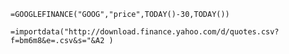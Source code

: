 `=GOOGLEFINANCE("GOOG","price",TODAY()-30,TODAY())`

`=importdata("http://download.finance.yahoo.com/d/quotes.csv?f=bm6m8&e=.csv&s="&A2 )`
